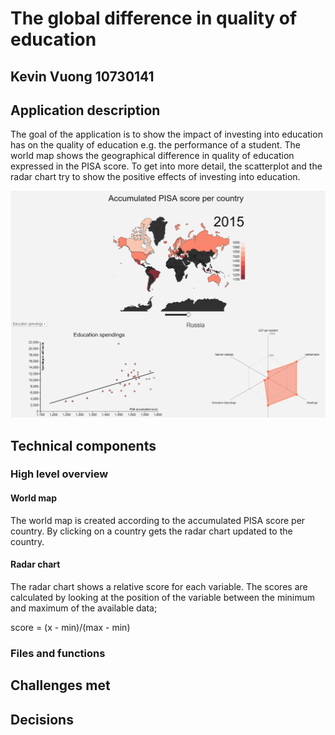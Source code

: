 # The global difference in quality of education
## Kevin Vuong 10730141

## Application description
The goal of the application is to show the impact of investing into education has
on the quality of education e.g. the performance of a student.
The world map shows the geographical difference in quality of education expressed in the PISA score.
To get into more detail, the scatterplot and the radar chart try to show the positive effects of investing into education.

![](doc/process.png)

## Technical components

### High level overview
#### World map
The world map is created according to the accumulated PISA score per country. By clicking on a country gets the radar chart updated to the country.

#### Radar chart
The radar chart shows a relative score for each variable. The scores are calculated by looking at the position of the variable between the minimum and maximum of the available data;  
  
score = (x - min)/(max - min)

### Files and functions

## Challenges met

## Decisions
